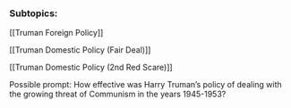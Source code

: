 
### Subtopics: 

[[Truman Foreign Policy]]

[[Truman Domestic Policy (Fair Deal)]]

[[Truman Domestic Policy (2nd Red Scare)]]


Possible prompt: How effective was Harry Truman’s policy of dealing with the growing threat of Communism in the years 1945-1953? 